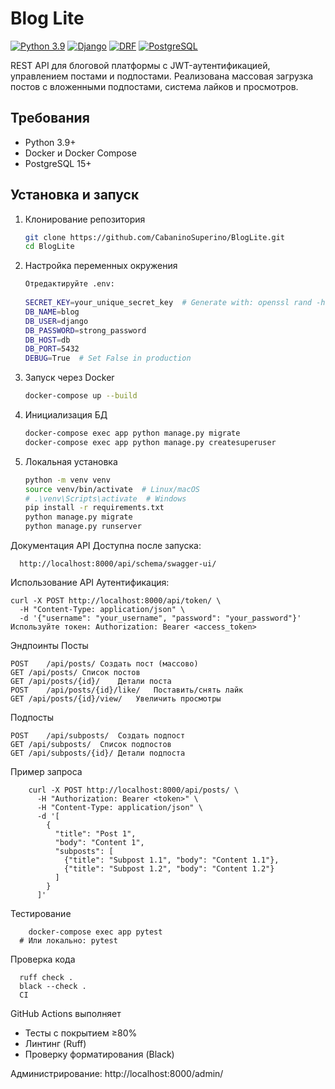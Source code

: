 # Blog Lite

[![Python 3.9](https://img.shields.io/badge/python-3.9-blue)](https://www.python.org/)
[![Django](https://img.shields.io/badge/Django-5.2-brightgreen)](https://www.djangoproject.com/)
[![DRF](https://img.shields.io/badge/Django_REST-3.14-green)](https://www.django-rest-framework.org/)
[![PostgreSQL](https://img.shields.io/badge/PostgreSQL-15-blue)](https://www.postgresql.org/)

REST API для блоговой платформы с JWT-аутентификацией, управлением постами и подпостами. Реализована массовая загрузка постов с вложенными подпостами, система лайков и просмотров.

## Требования
- Python 3.9+
- Docker и Docker Compose
- PostgreSQL 15+

## Установка и запуск

1. Клонирование репозитория
    ```bash
   git clone https://github.com/CabaninoSuperino/BlogLite.git
    cd BlogLite
    
3. Настройка переменных окружения
    ```bash
    Отредактируйте .env:
      
    SECRET_KEY=your_unique_secret_key  # Generate with: openssl rand -hex 32
    DB_NAME=blog
    DB_USER=django
    DB_PASSWORD=strong_password
    DB_HOST=db
    DB_PORT=5432
    DEBUG=True  # Set False in production


4. Запуск через Docker
    ```bash
    docker-compose up --build
    
5. Инициализация БД
    ```bash
    docker-compose exec app python manage.py migrate
    docker-compose exec app python manage.py createsuperuser
    
6. Локальная установка
    ```bash
    python -m venv venv
    source venv/bin/activate  # Linux/macOS
    # .\venv\Scripts\activate  # Windows
    pip install -r requirements.txt
    python manage.py migrate
    python manage.py runserver
    
  Документация API
  Доступна после запуска:
  
      http://localhost:8000/api/schema/swagger-ui/

Использование API
Аутентификация:

    curl -X POST http://localhost:8000/api/token/ \
      -H "Content-Type: application/json" \
      -d '{"username": "your_username", "password": "your_password"}'
    Используйте токен: Authorization: Bearer <access_token>

Эндпоинты
Посты	

    POST	/api/posts/	Создать пост (массово)
    GET	/api/posts/	Список постов
    GET	/api/posts/{id}/	Детали поста
    POST	/api/posts/{id}/like/	Поставить/снять лайк
    GET	/api/posts/{id}/view/	Увеличить просмотры

Подпосты

    POST	/api/subposts/	Создать подпост
    GET	/api/subposts/	Список подпостов
    GET	/api/subposts/{id}/	Детали подпоста

Пример запроса

        curl -X POST http://localhost:8000/api/posts/ \
          -H "Authorization: Bearer <token>" \
          -H "Content-Type: application/json" \
          -d '[
            {
              "title": "Post 1",
              "body": "Content 1",
              "subposts": [
                {"title": "Subpost 1.1", "body": "Content 1.1"},
                {"title": "Subpost 1.2", "body": "Content 1.2"}
              ]
            }
          ]'

        
Тестирование

        docker-compose exec app pytest
      # Или локально: pytest
      
Проверка кода

      ruff check .
      black --check .
      CI

GitHub Actions выполняет
- Тесты с покрытием ≥80%
- Линтинг (Ruff)
- Проверку форматирования (Black)


Администрирование:
  http://localhost:8000/admin/



